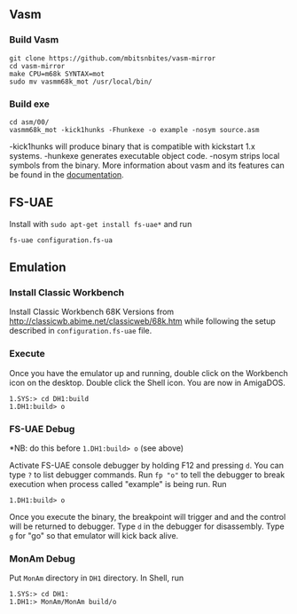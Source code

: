 ## Vasm

### Build Vasm

```
git clone https://github.com/mbitsnbites/vasm-mirror
cd vasm-mirror
make CPU=m68k SYNTAX=mot
sudo mv vasmm68k_mot /usr/local/bin/
```

### Build exe

```
cd asm/00/
vasmm68k_mot -kick1hunks -Fhunkexe -o example -nosym source.asm
```

-kick1hunks will produce binary that is compatible with kickstart 1.x systems. -hunkexe generates executable object code. -nosym strips local symbols from the binary. More information about vasm and its features can be found in the [documentation](http://sun.hasenbraten.de/vasm/release/vasm.html).

## FS-UAE

Install with `sudo apt-get install fs-uae*` and run

```
fs-uae configuration.fs-ua
```

## Emulation

### Install Classic Workbench

Install Classic Workbench 68K Versions from http://classicwb.abime.net/classicweb/68k.htm while following the setup described in `configuration.fs-uae` file.

### Execute

Once you have the emulator up and running, double click on the Workbench icon on the desktop. Double click the Shell icon. You are now in AmigaDOS. 

```
1.SYS:> cd DH1:build
1.DH1:build> o
```

### FS-UAE Debug

*NB: do this before `1.DH1:build> o` (see above)

Activate FS-UAE console debugger by holding F12 and pressing `d`. You can type `?` <Enter> to list debugger commands. Run `fp "o"` <Enter> to tell the debugger to break execution when process called "example" is being run. Run

```
1.DH1:build> o
```

Once you execute the binary, the breakpoint will trigger and and the control will be returned to debugger. Type `d` <Enter> in the debugger for disassembly. Type `g` <Enter> for "go" so that emulator will kick back alive.

### MonAm Debug

Put `MonAm` directory in `DH1` directory. In Shell, run 

```
1.SYS:> cd DH1:
1.DH1:> MonAm/MonAm build/o
```
